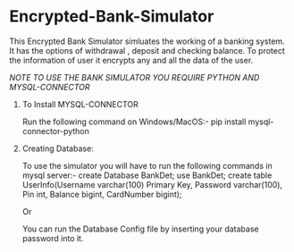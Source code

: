 # Encrypted-Bank-Simulator
This Encrypted Bank Simulator simluates the working of a banking system. It has the options of withdrawal , deposit and checking balance. To protect the information of user it encrypts any and all the data of the user.

*NOTE TO USE THE BANK SIMULATOR YOU REQUIRE PYTHON AND MYSQL-CONNECTOR*

1) To Install MYSQL-CONNECTOR
   
   Run the following command on Windows/MacOS:- pip install mysql-connector-python

2) Creating Database:
   
     To use the simulator you will have to run the following commands in mysql server:-
      create Database BankDet;
      use BankDet;
      create table UserInfo(Username varchar(100) Primary Key, Password varchar(100), Pin int, Balance bigint, CardNumber bigint);

   Or
   
      You can run the Database Config file by inserting your database password into it.
